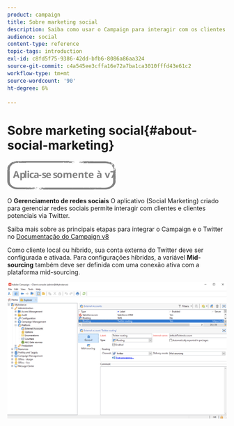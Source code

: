 ```yaml
---
product: campaign
title: Sobre marketing social
description: Saiba como usar o Campaign para interagir com os clientes por meio do Twitter
audience: social
content-type: reference
topic-tags: introduction
exl-id: c8fd5f75-9386-42dd-bfb6-8086a86aa324
source-git-commit: c4a545ee3cffa16e72a7ba1ca3010fffd43e61c2
workflow-type: tm+mt
source-wordcount: '90'
ht-degree: 6%

---
```


# Sobre marketing social{#about-social-marketing}

![](../../assets/v7-only.svg)

O **Gerenciamento de redes sociais** O aplicativo (Social Marketing) criado para gerenciar redes sociais permite interagir com clientes e clientes potenciais via Twitter.

Saiba mais sobre as principais etapas para integrar o Campaign e o Twitter no [Documentação do Campaign v8](https://experienceleague.adobe.com/docs/campaign/campaign-v8/connect/ac-tw.html)

Como cliente local ou híbrido, sua conta externa do Twitter deve ser configurada e ativada. Para configurações híbridas, a variável **Mid-sourcing** também deve ser definida com uma conexão ativa com a plataforma mid-sourcing.

![](assets/tw-external-account.png)
